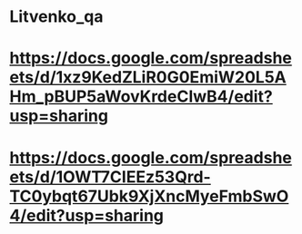 # Litvenko_qa
# https://docs.google.com/spreadsheets/d/1xz9KedZLiR0G0EmiW20L5AHm_pBUP5aWovKrdeCIwB4/edit?usp=sharing
# https://docs.google.com/spreadsheets/d/1OWT7CIEEz53Qrd-TC0ybqt67Ubk9XjXncMyeFmbSwO4/edit?usp=sharing
